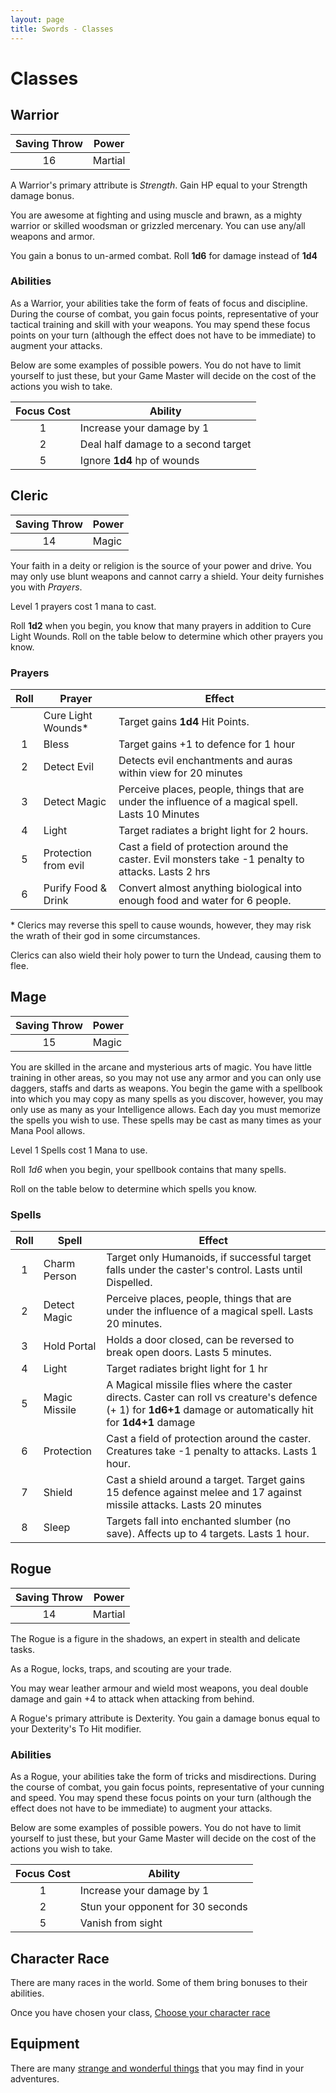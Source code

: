 ```yaml
---
layout: page
title: Swords - Classes
---
```


# Classes

## Warrior

| Saving Throw |  Power  |
|:------------:|---------|
|      16      | Martial |

A Warrior's primary attribute is *Strength*. Gain HP equal to your Strength damage bonus.

You are awesome at fighting and using muscle and brawn, as a mighty warrior or skilled woodsman or grizzled mercenary. You can use any/all weapons and armor.

You gain a bonus to un-armed combat. Roll **1d6** for damage instead of **1d4**

### Abilities

As a Warrior, your abilities take the form of feats of focus and discipline. During the course of combat, you
gain focus points, representative of your tactical training and skill with your weapons. You may spend these focus
points on your turn (although the effect does not have to be immediate) to augment your attacks.

Below are some examples of possible powers. You do not have to limit yourself to just these, but your Game Master
will decide on the cost of the actions you wish to take.

| Focus Cost | Ability                             |
|:----------:|-------------------------------------|
|     1      | Increase your damage by 1           |
|     2      | Deal half damage to a second target |
|     5      | Ignore **1d4** hp of wounds         |


## Cleric

| Saving Throw |  Power  |
|:------------:|---------|
|      14      |  Magic  |

Your faith in a deity or religion is the source of your power and drive. You may only use blunt weapons and cannot carry a shield. Your deity furnishes you with *Prayers*.

Level 1 prayers cost 1 mana to cast.

Roll **1d2** when you begin, you know that many prayers in addition to Cure Light Wounds. Roll on the table below to determine which other prayers you know.

### Prayers

| Roll |        Prayer        | Effect
|:----:|----------------------|--------
|      | Cure Light Wounds\*  | Target gains **1d4** Hit Points.
|  1   | Bless                | Target gains +1 to defence for 1 hour
|  2   | Detect Evil          | Detects evil enchantments and auras within view for 20 minutes
|  3   | Detect Magic         | Perceive places, people, things that are under the influence of a magical spell. Lasts 10 Minutes
|  4   | Light                | Target radiates a bright light for 2 hours.
|  5   | Protection from evil | Cast a field of protection around the caster. Evil monsters take -1 penalty to attacks. Lasts 2 hrs
|  6   | Purify Food & Drink  | Convert almost anything biological into enough food and water for 6 people.
\* Clerics may reverse this spell to cause wounds, however, they may risk the wrath of their god in some circumstances.

Clerics can also wield their holy power to turn the Undead, causing them to flee.


## Mage

| Saving Throw |  Power  |
|:------------:|---------|
|      15      |  Magic  |

You are skilled in the arcane and mysterious arts of magic. You have little training in other areas, 
so you may not use any armor and you can only use daggers, staffs and darts as weapons.
You begin the game with a spellbook into which you may copy as many spells as you discover, however, 
you may only use as many as your Intelligence allows. Each day you must memorize the spells you wish 
to use. These spells may be cast as many times as your Mana Pool allows.

Level 1 Spells cost 1 Mana to use.

Roll *1d6* when you begin, your spellbook contains that many spells.

Roll on the table below to determine which spells you know.

### Spells

| Roll |     Spell     | Effect
|:----:|---------------|--------
|  1   | Charm Person  | Target only Humanoids, if successful target falls under the caster's control. Lasts until Dispelled.
|  2   | Detect Magic  | Perceive places, people, things that are under the influence of a magical spell. Lasts 20 minutes.
|  3   | Hold Portal   | Holds a door closed, can be reversed to break open doors. Lasts 5 minutes.
|  4   | Light         | Target radiates bright light for 1 hr
|  5   | Magic Missile | A Magical missile flies where the caster directs. Caster can roll vs creature's defence (+ 1) for **1d6+1** damage or automatically hit for **1d4+1** damage
|  6   | Protection    | Cast a field of protection around the caster. Creatures take -1 penalty to attacks. Lasts 1 hour.
|  7   | Shield        | Cast a shield around a target. Target gains 15 defence against melee and 17 against missile attacks. Lasts 20 minutes
|  8   | Sleep         | Targets fall into enchanted slumber (no save). Affects up to 4 targets. Lasts 1 hour.



## Rogue

| Saving Throw |  Power  |
|:------------:|---------|
|      14      | Martial |

The Rogue is a figure in the shadows, an expert in stealth and delicate tasks. 

As a Rogue, locks, traps, and scouting are your trade.

You may wear leather armour and wield most weapons, you deal double damage and 
gain +4 to attack when attacking from behind.

A Rogue's primary attribute is Dexterity. You gain a damage bonus equal to your 
Dexterity's To Hit modifier.

### Abilities

As a Rogue, your abilities take the form of tricks and misdirections. During the course 
of combat, you gain focus points, representative of your cunning and speed. You may spend 
these focus points on your turn (although the effect does not have to be immediate) to 
augment your attacks.

Below are some examples of possible powers. You do not have to limit yourself to just 
these, but your Game Master will decide on the cost of the actions you wish to take.

| Focus Cost | Ability                           |
|:----------:|-----------------------------------|
|     1      | Increase your damage by 1         |
|     2      | Stun your opponent for 30 seconds |
|     5      | Vanish from sight                 |


## Character Race

There are many races in the world. Some of them bring bonuses to their abilities. 

Once you have chosen your class, [Choose your character race](races.html)


## Equipment

There are many [strange and wonderful things](items.html) that you may find in your adventures.
